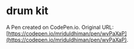 # drum kit

A Pen created on CodePen.io. Original URL: [https://codepen.io/mriduldhiman/pen/wvPaXaP](https://codepen.io/mriduldhiman/pen/wvPaXaP).

